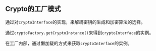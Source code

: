 ## Crypto的工厂模式

通过对`cryptoInterface`的实现，来解耦密钥的生成和加密算法的选择。

通过`cryptoFactory.getCryptoInstance()`来得到`cryptoInterface`的实例。

在工厂内部，通过懒加载的方式来获取`cryptoInterface`的实例。